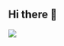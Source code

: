 ## Hi there 👋
<a href="https://www.instagram.com/augustin_sham/"><img src="https://www.google.com/url?sa=i&url=https%3A%2F%2Fpixabay.com%2Fvectors%2Finstagram-instagram-icon-6338393%2F&psig=AOvVaw2iZv5hHPlUVGRYTVhwoE1x&ust=1757344500888000&source=images&cd=vfe&opi=89978449&ved=0CBUQjRxqFwoTCPj_6sj4xo8DFQAAAAAdAAAAABAE"></a>
<!--
**augustinsham/augustinsham** is a ✨ _special_ ✨ repository because its `README.md` (this file) appears on your GitHub profile.

Here are some ideas to get you started:

- 🔭 I’m currently working on ...
- 🌱 I’m currently learning ...
- 👯 I’m looking to collaborate on ...
- 🤔 I’m looking for help with ...
- 💬 Ask me about ...
- 📫 How to reach me: ...
- 😄 Pronouns: ...
- ⚡ Fun fact: ...
-->
